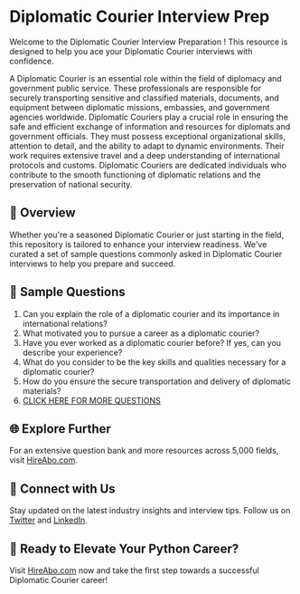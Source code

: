 # Diplomatic Courier Interview Prep

Welcome to the Diplomatic Courier Interview Preparation ! This resource is designed to help you ace your Diplomatic Courier interviews with confidence.

A Diplomatic Courier is an essential role within the field of diplomacy and government public service. These professionals are responsible for securely transporting sensitive and classified materials, documents, and equipment between diplomatic missions, embassies, and government agencies worldwide. Diplomatic Couriers play a crucial role in ensuring the safe and efficient exchange of information and resources for diplomats and government officials. They must possess exceptional organizational skills, attention to detail, and the ability to adapt to dynamic environments. Their work requires extensive travel and a deep understanding of international protocols and customs. Diplomatic Couriers are dedicated individuals who contribute to the smooth functioning of diplomatic relations and the preservation of national security.

## 🚀 Overview

Whether you're a seasoned Diplomatic Courier or just starting in the field, this repository is tailored to enhance your interview readiness. We've curated a set of sample questions commonly asked in Diplomatic Courier interviews to help you prepare and succeed.

## 📝 Sample Questions

1. Can you explain the role of a diplomatic courier and its importance in international relations?
2. What motivated you to pursue a career as a diplomatic courier?
3. Have you ever worked as a diplomatic courier before? If yes, can you describe your experience?
4. What do you consider to be the key skills and qualities necessary for a diplomatic courier?
5. How do you ensure the secure transportation and delivery of diplomatic materials?
6. [CLICK HERE FOR MORE QUESTIONS](https://hireabo.com/job/17_1_10/Diplomatic%20Courier)

## 🌐 Explore Further

For an extensive question bank and more resources across 5,000 fields, visit [HireAbo.com](https://www.hireabo.com).

## 📱 Connect with Us

Stay updated on the latest industry insights and interview tips. Follow us on [Twitter](https://twitter.com/hireabo) and [LinkedIn](https://www.linkedin.com/in/hire-abo-3609972a8/).

## 🚀 Ready to Elevate Your Python Career?

Visit [HireAbo.com](https://www.hireabo.com) now and take the first step towards a successful Diplomatic Courier career!